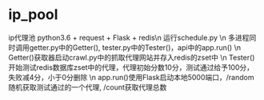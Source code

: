 # ip_pool
ip代理池
python3.6 + request + Flask + redis\n
运行schedule.py \n
多进程同时调用getter.py中的Getter(), tester.py中的Tester()，api中的app.run() \n
Getter()获取器启动crawl.py中的抓取代理网站并存入redis的zset中 \n
Tester()开始测试redis数据库zset中的代理，代理初始分数10分，测试通过给予100分，失败减4分，小于0分删除 \n
app.run()使用Flask启动本地5000端口，/random随机获取测试通过的一个代理, /count获取代理总数 
